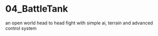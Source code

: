 # 04_BattleTank
an open world head to head fight with simple ai, terrain and advanced control system
